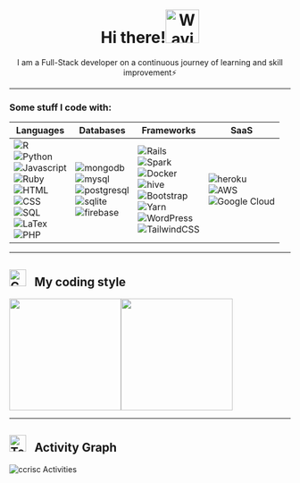 <div align="center">
<h1> <b>Hi there!</b><img src="https://raw.githubusercontent.com/Tarikul-Islam-Anik/Animated-Fluent-Emojis/master/Emojis/Hand%20gestures/Waving%20Hand.png" alt="Waving Hand" width="60px"></h1>
  <p>I am a Full-Stack developer on a continuous journey of learning and skill improvement⚡ </p>
</div>

<hr>

<!--
**ccrisc/ccrisc** is a ✨ _special_ ✨ repository because its `README.md` (this file) appears on your GitHub profile.
Here are some ideas to get you started:
- 🔭 I’m currently working on ...
- 🌱 I’m currently learning ...
- 👯 I’m looking to collaborate on ...
- 🤔 I’m looking for help with ...
- 💬 Ask me about ...
- 📫 How to reach me: ...
- 😄 Pronouns: ...
- ⚡ Fun fact: ...
-->

### Some stuff I code with:

|Languages|Databases|Frameworks|SaaS|
| ------------- | ------------- | ------------- |------------- |
| ![R](https://img.shields.io/badge/R-789CAB?style=for-the-badge&logo=r&logoColor=white) <br> ![Python](https://img.shields.io/badge/Python-3776AB?style=for-the-badge&logo=python&logoColor=white) <br> ![Javascript](https://img.shields.io/badge/JavaScript-323330?style=for-the-badge&logo=javascript&logoColor=F7DF1E) <br> ![Ruby](https://img.shields.io/badge/Ruby-CC342D?style=for-the-badge&logo=ruby&logoColor=white) <br> ![HTML](https://img.shields.io/badge/HTML5-E34F26?style=for-the-badge&logo=html5&logoColor=white) <br> ![CSS](https://img.shields.io/badge/CSS3-1572B6?style=for-the-badge&logo=css3&logoColor=white) <br> ![SQL](https://img.shields.io/badge/sql-62B962?style=for-the-badge&logo=sql&logoColor=white) <br> ![LaTex](https://img.shields.io/badge/LaTeX-47A141?style=for-the-badge&logo=LaTeX&logoColor=white) <br> ![PHP](https://img.shields.io/badge/Php-A10E3B?style=for-the-badge&logo=php&logoColor=white) | ![mongodb](https://img.shields.io/badge/MongoDB-4EA94B?style=for-the-badge&logo=mongodb&logoColor=white) <br> ![mysql](https://img.shields.io/badge/MySQL-cc6600?style=for-the-badge&logo=mysql&logoColor=white) <br> ![postgresql](https://img.shields.io/badge/PostgreSQL-316192?style=for-the-badge&logo=postgresql&logoColor=white) <br> ![sqlite](https://img.shields.io/badge/SQLite-0099ff?style=for-the-badge&logo=sqlite&logoColor=white) <br> ![firebase](https://img.shields.io/badge/Firebase-ffaa00?style=for-the-badge&logo=Firebase&logoColor=white) | ![Rails](https://img.shields.io/badge/Ruby_on_Rails-CC0000?style=for-the-badge&logo=ruby-on-rails&logoColor=white) <br> ![Spark](https://img.shields.io/badge/Apache_Spark-FFFFFF?style=for-the-badge&logo=apachespark&logoColor=#E35A16) <br> ![Docker](https://img.shields.io/badge/Docker-2CA5E0?style=for-the-badge&logo=docker&logoColor=white) <br> ![hive](https://img.shields.io/badge/Hive-cc9900?style=for-the-badge&logo=hive&logoColor=white) <br> ![Bootstrap](https://img.shields.io/badge/bootstrap-%238511FA.svg?style=for-the-badge&logo=bootstrap&logoColor=white) <br> ![Yarn](https://img.shields.io/badge/yarn-%232C8EBB.svg?style=for-the-badge&logo=yarn&logoColor=white) <br> ![WordPress](https://img.shields.io/badge/WordPress-%23117AC9.svg?style=for-the-badge&logo=WordPress&logoColor=white) <br> ![TailwindCSS](https://img.shields.io/badge/tailwindcss-%2338B2AC.svg?style=for-the-badge&logo=tailwind-css&logoColor=white) | ![heroku](https://img.shields.io/badge/Heroku-430098?style=for-the-badge&logo=heroku&logoColor=white) <br> ![AWS](https://img.shields.io/badge/AWS-%23FF9900.svg?style=for-the-badge&logo=amazon-aws&logoColor=white) <br> ![Google Cloud](https://img.shields.io/badge/GoogleCloud-%234285F4.svg?style=for-the-badge&logo=google-cloud&logoColor=white) |
<hr>

<h2 align="left"> <img src="https://raw.githubusercontent.com/Tarikul-Islam-Anik/Animated-Fluent-Emojis/master/Emojis/Travel%20and%20places/Comet.png" alt="Comet" width="30" /> &nbsp; My coding style </h2>
<div style="display: flex; align-items: center;" align="center">
  <img height="200" src="https://github-readme-stats.vercel.app/api/top-langs/?username=ccrisc" />
  <img height="200" src="https://github-readme-streak-stats.herokuapp.com/?user=ccrisc" />
</div>


<hr>

<h2 align="left"> <img src="https://raw.githubusercontent.com/Tarikul-Islam-Anik/Animated-Fluent-Emojis/master/Emojis/People%20with%20professions/Technologist%20Medium-Light%20Skin%20Tone.png" alt="Technologist Medium-Light Skin Tone" width="30" /> &nbsp; Activity Graph</h2>
<img align="center" src="https://github-readme-activity-graph.vercel.app/graph?username=ccrisc&theme=github-light" alt="ccrisc Activities"/>



